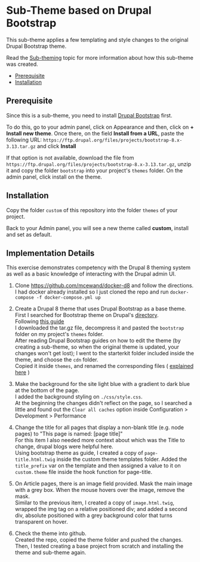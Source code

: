 # Sub-Theme based on Drupal Bootstrap

This sub-theme applies a few templating and style changes to the original Drupal Bootstrap theme.

Read the [Sub-theming](https://drupal-bootstrap.org/api/bootstrap/docs%21Sub-Theming.md/group/sub_theming/8) topic for more information about how this sub-theme was created.

- [Prerequisite](#prerequisite)
- [Installation](#installation)

## Prerequisite
Since this is a sub-theme, you need to install [Drupal Bootstrap](https://www.drupal.org/project/bootstrap) first.

To do this, go to your admin panel, click on Appearance and then, click on **+ Install new theme**.
Once there, on the field **Install from a URL**, paste the following URL: `https://ftp.drupal.org/files/projects/bootstrap-8.x-3.13.tar.gz` and click **Install**

If that option is not available, download the file from `https://ftp.drupal.org/files/projects/bootstrap-8.x-3.13.tar.gz`, unzip it and copy the folder `bootstrap` into your project's `themes` folder. On the admin panel, click install on the theme.

## Installation
Copy the folder `custom` of this repository into the folder `themes` of your project.

Back to your Admin panel, you will see a new theme called **custom**, install and set as default.


## Implementation Details

This exercise demonstrates competency with the Drupal 8 theming system as well as a basic knowledge of interacting with the Drupal admin UI.

1) Clone https://github.com/mcewand/docker-d8 and follow the directions.  
  I had docker already installed so I just cloned the repo and run `docker-compose -f docker-compose.yml up`

2) Create a Drupal 8 theme that uses Drupal Bootstrap as a base theme.  
  First I searched for Bootstrap theme on Drupal's [directory](https://www.drupal.org/project/project_theme).  
  Following [this guide](https://www.drupal.org/docs/8/extending-drupal-8/installing-themes)   
  I downloaded the tar.gz file, decompress it and pasted the `bootstrap` folder on my project's `themes` folder.  
  After reading Drupal Bootstrap guides on how to edit the theme (by creating a sub-theme, so when the original theme is updated, your changes won't get lost); I went to the starterkit folder included inside the theme, and choose the `cdn` folder.  
  Copied it inside `themes`, and renamed the corresponding files ( [explained here](https://drupal-bootstrap.org/api/bootstrap/docs%21Sub-Theming.md/group/sub_theming/8) )

3) Make the background for the site light blue with a gradient to dark blue at the bottom of the page.  
  I added the background styling on `./css/style.css`.  
  At the beginning the changes didn't reflect on the page, so I searched a little and found out the `Clear all caches` option inside Configuration > Development > Performance

4) Change the title for all pages that display a non-blank title (e.g. node pages) to "This page is named: [page title]"  
  For this item I also needed more context about which was the Title to change, drupal blogs were helpful here.  
  Using bootstrap theme as guide, I created a copy of `page-title.html.twig` inside the custom theme templates folder. Added the `title_prefix` var on the template and then assigned a value to it on `custom.theme` file inside the hook function for page-title.

5) On Article pages, there is an image field provided. Mask the main image with a grey box.  When the mouse hovers over the image, remove the mask.  
  Similar to the previous item, I created a copy of `image.html.twig`, wrapped the img tag on a relative positioned div; and added a second div, absolute positioned with a grey background color that turns transparent on hover.

6) Check the theme into github.  
  Created the repo, copied the theme folder and pushed the changes. Then, I tested creating a base project from scratch and installing the theme and sub-theme again.
